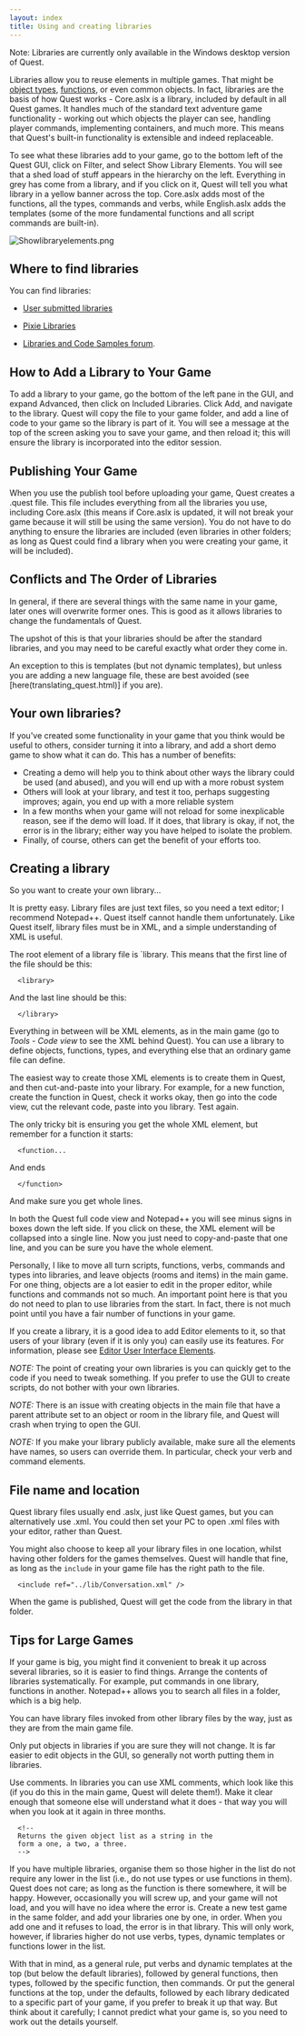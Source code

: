 ```yaml
---
layout: index
title: Using and creating libraries
---
```


<div class="alert alert-info">
Note: Libraries are currently only available in the Windows desktop version of Quest.
</div>

Libraries allow you to reuse elements in multiple games. That might be [object types](using_inherited_types.html), [functions](creating_functions_which_return_a_value.html), or even common objects. In fact, libraries are the basis of how Quest works - Core.aslx is a library, included by default in all Quest games. It handles much of the standard text adventure game functionality - working out which objects the player can see, handling player commands, implementing containers, and much more. This means that Quest's built-in functionality is extensible and indeed replaceable.


To see what these libraries add to your game, go to the bottom left of the Quest GUI, click on Filter, and select Show Library Elements. You will see that a shed load of stuff appears in the hierarchy on the left. Everything in grey has come from a library, and if you click on it, Quest will tell you what library in a yellow banner across the top. Core.aslx adds most of the functions, all the types, commands and verbs, while English.aslx adds the templates (some of the more fundamental functions and all script commands are built-in).

![](images/Showlibraryelements.png "Showlibraryelements.png")


Where to find libraries
-----------------------

You can find libraries:

- [User submitted libraries](libraries.html)

- [Pixie Libraries](https://github.com/ThePix/quest/wiki#libraries)

- [Libraries and Code Samples forum](https://textadventures.co.uk/forum/samples).


How to Add a Library to Your Game
---------------------------------

To add a library to your game, go the bottom of the left pane in the GUI, and expand Advanced, then click on Included Libraries. Click Add, and navigate to the library. Quest will copy the file to your game folder, and add a line of code to your game so the library is part of it. You will see a message at the top of the screen asking you to save your game, and then reload it; this will ensure the library is incorporated into the editor session.


Publishing Your Game
--------------------

When you use the publish tool before uploading your game, Quest creates a .quest file. This file includes everything from all the libraries you use, including Core.aslx (this means if Core.aslx is updated, it will not break your game because it will still be using the same version). You do not have to do anything to ensure the libraries are included (even libraries in other folders; as long as Quest could find a library when you were creating your game, it will be included).


Conflicts and The Order of Libraries
------------------------------------

In general, if there are several things with the same name in your game, later ones will overwrite former ones. This is good as it allows libraries to change the fundamentals of Quest. 

The upshot of this is that your libraries should be after the standard libraries, and you may need to be careful exactly what order they come in.

An exception to this is templates (but not dynamic templates), but unless you are adding a new language file, these are best avoided (see [here(translating_quest.html)] if you are).


Your own libraries?
-------------------

If you've created some functionality in your game that you think would be useful to others, consider turning it into a library, and add a short demo game to show what it can do. This has a number of benefits:

-   Creating a demo will help you to think about other ways the library could be used (and abused), and you will end up with a more robust system
-   Others will look at your library, and test it too, perhaps suggesting improves; again, you end up with a more reliable system
-   In a few months when your game will not reload for some inexplicable reason, see if the demo will load. If it does, that library is okay, if not, the error is in the library; either way you have helped to isolate the problem.
-   Finally, of course, others can get the benefit of your efforts too.


Creating a library
------------------

So you want to create your own library...

It is pretty easy. Library files are just text files, so you need a text editor; I recommend Notepad++. Quest itself cannot handle them unfortunately. Like Quest itself, library files must be in XML, and a simple understanding of XML is useful.

The root element of a library file is `library. This means that the first line of the file should be this:
```
  <library>
```
And the last line should be this:
```
  </library>
```
Everything in between will be XML elements, as in the main game (go to _Tools - Code view_ to see the XML behind Quest). You can use a library to define objects, functions, types, and everything else that an ordinary game file can define.

The easiest way to create those XML elements is to create them in Quest, and then cut-and-paste into your library. For example, for a new function, create the function in Quest, check it works okay, then go into the code view, cut the relevant code, paste into you library. Test again.

The only tricky bit is ensuring you get the whole XML element, but remember for a function it starts:
```
  <function...
```
And ends
```
  </function>
```
And make sure you get whole lines.

In both the Quest full code view and Notepad++ you will see minus signs in boxes down the left side. If you click on these, the XML element will be collapsed into a single line. Now you just need to copy-and-paste that one line, and you can be sure you have the whole element.

Personally, I like to move all turn scripts, functions, verbs, commands and types into libraries, and leave objects (rooms and items) in the main game. For one thing, objects are a lot easier to edit in the proper editor, while functions and commands not so much. An important point here is that you do not need to plan to use libraries from the start. In fact, there is not much point until you have a fair number of functions in your game.

If you create a library, it is a good idea to add Editor elements to it, so that users of your library (even if it is only you) can easily use its features. For information, please see [Editor User Interface Elements](editor_user_interface_elements.html).

_NOTE:_ The point of creating your own libraries is you can quickly get to the code if you need to tweak something. If you prefer to use the GUI to create scripts, do not bother with your own libraries.

_NOTE:_ There is an issue with creating objects in the main file that have a parent attribute set to an object or room in the library file, and Quest will crash when trying to open the GUI.

_NOTE:_ If you make your library publicly available, make sure all the elements have names, so users can override them. In particular, check your verb and command elements.


File name and location
----------------------

Quest library files usually end .aslx, just like Quest games, but you can alternatively use .xml. You could then set your PC to open .xml files with your editor, rather than Quest.

You might also choose to keep all your library files in one location, whilst having other folders for the games themselves. Quest will handle that fine, as long as the `include` in your game file has the right path to the file.
```
  <include ref="../lib/Conversation.xml" />
```
When the game is published, Quest will get the code from the library in that folder.



Tips for Large Games
--------------------

If your game is big, you might find it convenient to break it up across several libraries, so it is easier to find things. Arrange the contents of libraries systematically. For example, put commands in one library, functions in another. Notepad++ allows you to search all files in a folder, which is a big help.

You can have library files invoked from other library files by the way, just as they are from the main game file.

Only put objects in libraries if you are sure they will not change. It is far easier to edit objects in the GUI, so generally not worth putting them in libraries.

Use comments. In libraries you can use XML comments, which look like this (if you do this in the main game, Quest will delete them!). Make it clear enough that someone else will understand what it does - that way you will when you look at it again in three months.
```
  <!--
  Returns the given object list as a string in the
  form a one, a two, a three.
  -->
```
If you have multiple libraries, organise them so those higher in the list do not require any lower in the list (i.e., do not use types or use functions in them). Quest does not care; as long as the function is there somewhere, it will be happy. However, occasionally you will screw up, and your game will not load, and you will have no idea where the error is. Create a new test game in the same folder, and add your libraries one by one, in order. When you add one and it refuses to load, the error is in that library. This will only work, however, if libraries higher do not use verbs, types, dynamic templates or functions lower in the list.

With that in mind, as a general rule, put verbs and dynamic templates at the top (but below the default libraries), followed by general functions, then types, followed by the specific function, then commands. Or put the general functions at the top, under the defaults, followed by each library dedicated to a specific part of your game, if you prefer to break it up that way. But think about it carefully; I cannot predict what your game is, so you need to work out the details yourself.

